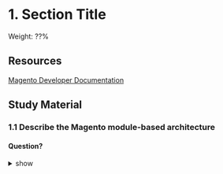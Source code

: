 # 1. Section Title

Weight: ??%

## Resources

[Magento Developer Documentation](https://devdocs.magento.com/)

## Study Material

### 1.1 Describe the Magento module-based architecture

####  Question?

<details>
<summary>show</summary>
<p>

Answer here

Source: [web address]

</p>
</details>